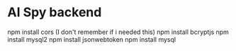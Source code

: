 # AI Spy backend

npm install cors (I don't remember if i needed this)
npm install bcryptjs
npm install mysql2
npm install jsonwebtoken
npm install mysql